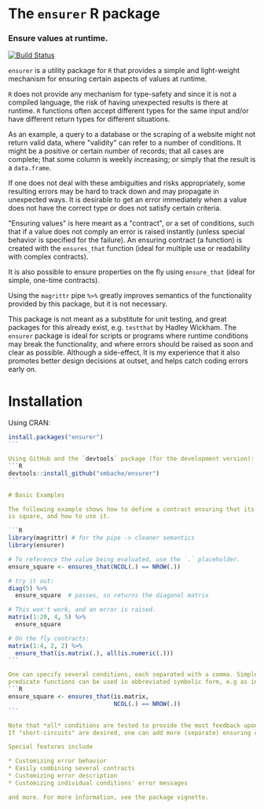 The `ensurer` R package
=======================

### Ensure values at runtime.

[![Build Status](https://travis-ci.org/smbache/ensurer.png?branch=master)](https://travis-ci.org/smbache/ensurer)

`ensurer` is a utility package for `R` that provides a simple 
and light-weight mechanism for ensuring certain aspects of values at runtime.

`R` does not provide any mechanism for type-safety and since it is not
a compiled language, the risk of having unexpected results is there at 
runtime. `R` functions often accept different types for the same input and/or 
have different return types for different situations.
 
As an example, a query to a database or the scraping of a website might 
not return valid data, where "validity" can refer to a number of conditions.
It might be a positive or certain number of records; that all cases are complete;
that some column is weekly increasing; or simply that the result is a 
`data.frame`.

If one does not deal with these ambiguities and risks appropriately,
some resulting errors may be hard to track down and may propagate in
unexpected ways. It is desirable to 
get an error immediately when a value does not have the correct type or 
does not satisfy certain criteria.
 
"Ensuring values" is here meant as a "contract", or a set of conditions,
such that if a value does not comply an error is raised instantly
(unless special behavior is specified for the failure). 
An ensuring contract (a function) is created with the `ensures_that` function
(ideal for multiple use or readability with complex contracts). 
 
It is also possible to ensure properties on the fly using `ensure_that`
(ideal for simple, one-time contracts).

Using the `magrittr` pipe `%>%` greatly improves semantics of the
functionality provided by this package, but it is not necessary.

This package is not meant as a substitute for unit testing, and great
packages for this already exist, e.g. `testthat` by Hadley Wickham.
The `ensurer` package is ideal for scripts or programs where runtime
conditions may break the functionality, and where errors should be
raised as soon and clear as possible. Although a side-effect,
It is my experience that it also promotes better design decisions
at outset, and helps catch coding errors early on.

# Installation

Using CRAN:
````R
install.packages("ensurer")
```

Using GitHub and the `devtools` package (for the development version):
```R
devtools::install_github("smbache/ensurer")
```

# Basic Examples

The following example shows how to define a contract ensuring that its input
is square, and how to use it.

```R
library(magrittr) # for the pipe -> cleaner semantics
library(ensurer) 

# To reference the value being evaluated, use the `.` placeholder.
ensure_square <- ensures_that(NCOL(.) == NROW(.))

# try it out: 
diag(5) %>%
  ensure_square  # passes, so returns the diagonal matrix

# This won't work, and an error is raised.
matrix(1:20, 4, 5) %>% 
  ensure_square

# On the fly contracts:
matrix(1:4, 2, 2) %>%
  ensure_that(is.matrix(.), all(is.numeric(.)))
```

One can specify several conditions, each separated with a comma. Simple
predicate functions can be used in abbreviated symbolic form, e.g as in the example below.
```R
ensure_square <- ensures_that(is.matrix, 
                              NCOL(.) == NROW(.))
```

Note that *all* conditions are tested to provide the most feedback upon failure.
If "short-circuits" are desired, one can add more (separate) ensuring contracts.

Special features include

* Customizing error behavior
* Easily combining several contracts
* Customizing error description
* Customizing individual conditions' error messages

and more. For more information, see the package vignette.
